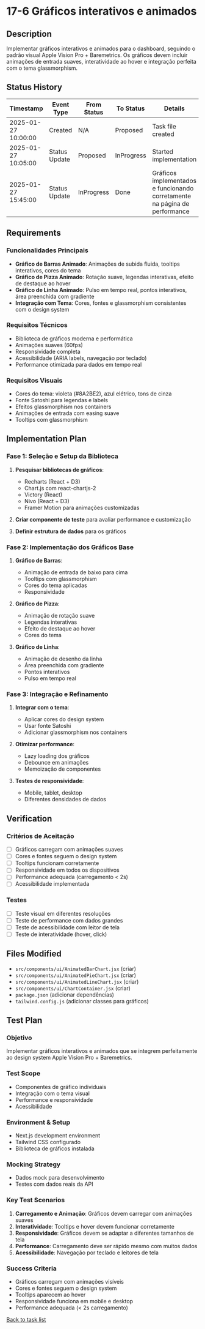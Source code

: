 # 17-6 Gráficos interativos e animados

## Description

Implementar gráficos interativos e animados para o dashboard, seguindo o padrão visual Apple Vision Pro + Baremetrics. Os gráficos devem incluir animações de entrada suaves, interatividade ao hover e integração perfeita com o tema glassmorphism.

## Status History

| Timestamp | Event Type | From Status | To Status | Details | User |
|-----------|------------|-------------|-----------|---------|------|
| 2025-01-27 10:00:00 | Created | N/A | Proposed | Task file created | AI Agent |
| 2025-01-27 10:05:00 | Status Update | Proposed | InProgress | Started implementation | AI Agent |
| 2025-01-27 15:45:00 | Status Update | InProgress | Done | Gráficos implementados e funcionando corretamente na página de performance | AI Agent |

## Requirements

### Funcionalidades Principais
- **Gráfico de Barras Animado**: Animações de subida fluida, tooltips interativos, cores do tema
- **Gráfico de Pizza Animado**: Rotação suave, legendas interativas, efeito de destaque ao hover
- **Gráfico de Linha Animado**: Pulso em tempo real, pontos interativos, área preenchida com gradiente
- **Integração com Tema**: Cores, fontes e glassmorphism consistentes com o design system

### Requisitos Técnicos
- Biblioteca de gráficos moderna e performática
- Animações suaves (60fps)
- Responsividade completa
- Acessibilidade (ARIA labels, navegação por teclado)
- Performance otimizada para dados em tempo real

### Requisitos Visuais
- Cores do tema: violeta (#8A2BE2), azul elétrico, tons de cinza
- Fonte Satoshi para legendas e labels
- Efeitos glassmorphism nos containers
- Animações de entrada com easing suave
- Tooltips com glassmorphism

## Implementation Plan

### Fase 1: Seleção e Setup da Biblioteca
1. **Pesquisar bibliotecas de gráficos**:
   - Recharts (React + D3)
   - Chart.js com react-chartjs-2
   - Victory (React)
   - Nivo (React + D3)
   - Framer Motion para animações customizadas

2. **Criar componente de teste** para avaliar performance e customização

3. **Definir estrutura de dados** para os gráficos

### Fase 2: Implementação dos Gráficos Base
1. **Gráfico de Barras**:
   - Animação de entrada de baixo para cima
   - Tooltips com glassmorphism
   - Cores do tema aplicadas
   - Responsividade

2. **Gráfico de Pizza**:
   - Animação de rotação suave
   - Legendas interativas
   - Efeito de destaque ao hover
   - Cores do tema

3. **Gráfico de Linha**:
   - Animação de desenho da linha
   - Área preenchida com gradiente
   - Pontos interativos
   - Pulso em tempo real

### Fase 3: Integração e Refinamento
1. **Integrar com o tema**:
   - Aplicar cores do design system
   - Usar fonte Satoshi
   - Adicionar glassmorphism nos containers

2. **Otimizar performance**:
   - Lazy loading dos gráficos
   - Debounce em animações
   - Memoização de componentes

3. **Testes de responsividade**:
   - Mobile, tablet, desktop
   - Diferentes densidades de dados

## Verification

### Critérios de Aceitação
- [ ] Gráficos carregam com animações suaves
- [ ] Cores e fontes seguem o design system
- [ ] Tooltips funcionam corretamente
- [ ] Responsividade em todos os dispositivos
- [ ] Performance adequada (carregamento < 2s)
- [ ] Acessibilidade implementada

### Testes
- [ ] Teste visual em diferentes resoluções
- [ ] Teste de performance com dados grandes
- [ ] Teste de acessibilidade com leitor de tela
- [ ] Teste de interatividade (hover, click)

## Files Modified

- `src/components/ui/AnimatedBarChart.jsx` (criar)
- `src/components/ui/AnimatedPieChart.jsx` (criar)
- `src/components/ui/AnimatedLineChart.jsx` (criar)
- `src/components/ui/ChartContainer.jsx` (criar)
- `package.json` (adicionar dependências)
- `tailwind.config.js` (adicionar classes para gráficos)

## Test Plan

### Objetivo
Implementar gráficos interativos e animados que se integrem perfeitamente ao design system Apple Vision Pro + Baremetrics.

### Test Scope
- Componentes de gráfico individuais
- Integração com o tema visual
- Performance e responsividade
- Acessibilidade

### Environment & Setup
- Next.js development environment
- Tailwind CSS configurado
- Biblioteca de gráficos instalada

### Mocking Strategy
- Dados mock para desenvolvimento
- Testes com dados reais da API

### Key Test Scenarios
1. **Carregamento e Animação**: Gráficos devem carregar com animações suaves
2. **Interatividade**: Tooltips e hover devem funcionar corretamente
3. **Responsividade**: Gráficos devem se adaptar a diferentes tamanhos de tela
4. **Performance**: Carregamento deve ser rápido mesmo com muitos dados
5. **Acessibilidade**: Navegação por teclado e leitores de tela

### Success Criteria
- Gráficos carregam com animações visíveis
- Cores e fontes seguem o design system
- Tooltips aparecem ao hover
- Responsividade funciona em mobile e desktop
- Performance adequada (< 2s carregamento)

[Back to task list](./tasks.md) 